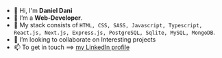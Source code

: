 - 👋 Hi, I'm **Daniel Dani**
- 👀 I’m a **Web-Developer**.
- 🌱 My stack consists of `HTML, CSS, SASS, Javascript, Typescript, React.js, Next.js, Express.js, PostgreSQL, Sqlite, MySQL, MongoDB`.
- 💞️ I’m looking to collaborate on Interesting projects
- 📫 To get in touch ==> [my LinkedIn profile](www.linkedin.com/in/deniyaldani)
